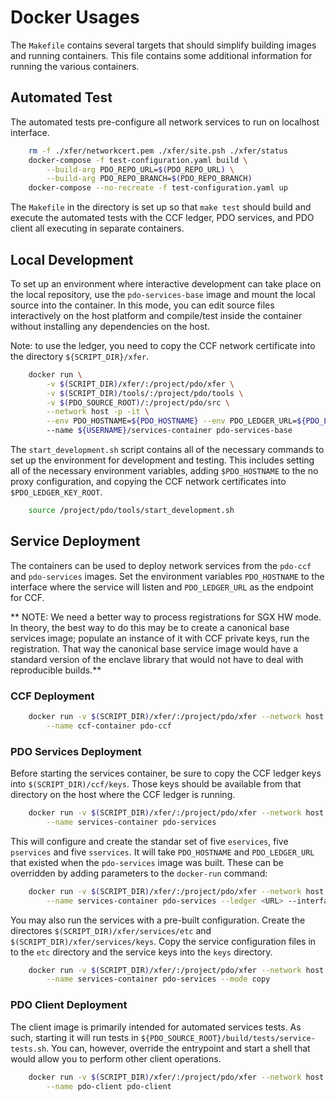 # Docker Usages #

The `Makefile` contains several targets that should simplify building
images and running containers. This file contains some additional
information for running the various containers.

## Automated Test ##

The automated tests pre-configure all network services to run on localhost interface.

```bash
    rm -f ./xfer/networkcert.pem ./xfer/site.psh ./xfer/status
	docker-compose -f test-configuration.yaml build \
        --build-arg PDO_REPO_URL=$(PDO_REPO_URL) \
        --build-arg PDO_REPO_BRANCH=$(PDO_REPO_BRANCH)
	docker-compose --no-recreate -f test-configuration.yaml up
```

The `Makefile` in the directory is set up so that `make test` should
build and execute the automated tests with the CCF ledger, PDO
services, and PDO client all executing in separate containers.

## Local Development ##

To set up an environment where interactive development can take place
on the local repository, use the `pdo-services-base` image and mount
the local source into the container. In this mode, you can edit source
files interactively on the host platform and compile/test inside the
container without installing any dependencies on the host.

Note: to use the ledger, you need to copy the CCF network certificate
into the directory `${SCRIPT_DIR}/xfer`.

```bash
	docker run \
        -v $(SCRIPT_DIR)/xfer/:/project/pdo/xfer \
        -v $(SCRIPT_DIR)/tools/:/project/pdo/tools \
        -v $(PDO_SOURCE_ROOT)/:/project/pdo/src \
        --network host -p -it \
        --env PDO_HOSTNAME=${PDO_HOSTNAME} --env PDO_LEDGER_URL=${PDO_LEDGER_URL}
        --name ${USERNAME}/services-container pdo-services-base
```

The `start_development.sh` script contains all of the necessary
commands to set up the environment for development and testing. This
includes setting all of the necessary environment variables, adding
`$PDO_HOSTNAME` to the no proxy configuration, and copying the CCF
network certificates into `$PDO_LEDGER_KEY_ROOT`.

```bash
    source /project/pdo/tools/start_development.sh
```

## Service Deployment ##

The containers can be used to deploy network services from the
`pdo-ccf` and `pdo-services` images. Set the environment variables
`PDO_HOSTNAME` to the interface where the service will listen and
`PDO_LEDGER_URL` as the endpoint for CCF.

** NOTE: We need a better way to process registrations for SGX HW mode. In
theory, the best way to do this may be to create a canonical base
services image; populate an instance of it with CCF private keys, run
the registration. That way the canonical base service image would have
a standard version of the enclave library that would not have to deal
with reproducible builds.**

### CCF Deployment ###

```bash
    docker run -v $(SCRIPT_DIR)/xfer/:/project/pdo/xfer --network host \
        --name ccf-container pdo-ccf
```

### PDO Services Deployment ###

Before starting the services container, be sure to copy the CCF ledger
keys into `$(SCRIPT_DIR)/ccf/keys`. Those keys should be available from
that directory on the host where the CCF ledger is running.

```bash
    docker run -v $(SCRIPT_DIR)/xfer/:/project/pdo/xfer --network host \
        --name services-container pdo-services
```

This will configure and create the standar set of five `eservices`,
five `pservices` and five `sservices`. It will take `PDO_HOSTNAME` and
`PDO_LEDGER_URL` that existed when the `pdo-services` image was built.
These can be overridden by adding parameters to the `docker-run`
command:

```bash
    docker run -v $(SCRIPT_DIR)/xfer/:/project/pdo/xfer --network host \
        --name services-container pdo-services --ledger <URL> --interface <HOST>
```

You may also run the services with a pre-built configuration. Create
the directores `$(SCRIPT_DIR)/xfer/services/etc` and
`$(SCRIPT_DIR)/xfer/services/keys`. Copy the service configuration
files in to the `etc` directory and the service keys into the `keys`
directory.

```bash
    docker run -v $(SCRIPT_DIR)/xfer/:/project/pdo/xfer --network host \
        --name services-container pdo-services --mode copy
```

### PDO Client Deployment ###

The client image is primarily intended for automated services
tests. As such, starting it will run tests in
`${PDO_SOURCE_ROOT}/build/tests/service-tests.sh`. You can, however,
override the entrypoint and start a shell that would allow you to
perform other client operations.

```bash
    docker run -v $(SCRIPT_DIR)/xfer/:/project/pdo/xfer --network host -p \
        --name pdo-client pdo-client
```
